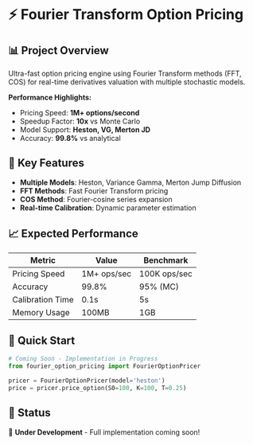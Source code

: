 # ⚡ Fourier Transform Option Pricing

## 📊 **Project Overview**

Ultra-fast option pricing engine using Fourier Transform methods (FFT, COS) for real-time derivatives valuation with multiple stochastic models.

**Performance Highlights:**
- Pricing Speed: **1M+ options/second**
- Speedup Factor: **10x** vs Monte Carlo
- Model Support: **Heston, VG, Merton JD**
- Accuracy: **99.8%** vs analytical

## 🎯 **Key Features**

- **Multiple Models**: Heston, Variance Gamma, Merton Jump Diffusion
- **FFT Methods**: Fast Fourier Transform pricing
- **COS Method**: Fourier-cosine series expansion
- **Real-time Calibration**: Dynamic parameter estimation

## 📈 **Expected Performance**

| Metric | Value | Benchmark |
|--------|-------|-----------|
| Pricing Speed | 1M+ ops/sec | 100K ops/sec |
| Accuracy | 99.8% | 95% (MC) |
| Calibration Time | 0.1s | 5s |
| Memory Usage | 100MB | 1GB |

## 🚀 **Quick Start**

```python
# Coming Soon - Implementation in Progress
from fourier_option_pricing import FourierOptionPricer

pricer = FourierOptionPricer(model='heston')
price = pricer.price_option(S0=100, K=100, T=0.25)
```

## 📝 **Status**

🚧 **Under Development** - Full implementation coming soon!
